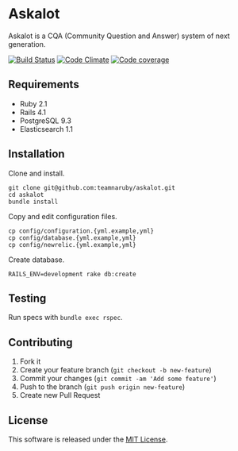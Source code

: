 # Askalot

Askalot is a CQA (Community Question and Answer) system of next generation.

[![Build Status](https://travis-ci.org/teamnaruby/askalot.png)](https://travis-ci.org/teamnaruby/askalot) [![Code Climate](https://codeclimate.com/github/teamnaruby/askalot.png)](https://codeclimate.com/github/teamnaruby/askalot) [![Code coverage](https://codeclimate.com/github/teamnaruby/askalot/coverage.png)](https://codeclimate.com/github/teamnaruby/askalot)

## Requirements

* Ruby 2.1
* Rails 4.1
* PostgreSQL 9.3
* Elasticsearch 1.1

## Installation

Clone and install.

```
git clone git@github.com:teamnaruby/askalot.git
cd askalot
bundle install
```

Copy and edit configuration files.

```
cp config/configuration.{yml.example,yml}
cp config/database.{yml.example,yml}
cp config/newrelic.{yml.example,yml}
```

Create database.

```
RAILS_ENV=development rake db:create
```

## Testing

Run specs with `bundle exec rspec`.

## Contributing

1. Fork it
2. Create your feature branch (`git checkout -b new-feature`)
3. Commit your changes (`git commit -am 'Add some feature'`)
4. Push to the branch (`git push origin new-feature`)
5. Create new Pull Request

## License

This software is released under the [MIT License](LICENSE.md).
